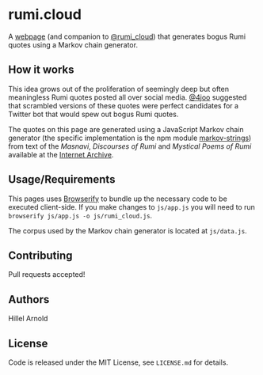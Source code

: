 # rumi.cloud

A [webpage](https://rumi.cloud) (and companion to [@rumi_cloud](https://twitter.com/rumi_cloud)) that generates bogus Rumi quotes using a Markov chain generator.

## How it works

This idea grows out of the proliferation of seemingly deep but often meaningless Rumi quotes posted all over social media. [@4joo](https://twitter.com/4joo) suggested that scrambled versions of these quotes were perfect candidates for a Twitter bot that would spew out bogus Rumi quotes.

The quotes on this page are generated using a JavaScript Markov chain generator (the specific implementation is the npm module [markov-strings]()) from text of the *Masnavi*, *Discourses of Rumi* and *Mystical Poems of Rumi* available at the [Internet Archive](https://archive.org).

## Usage/Requirements

This pages uses [Browserify]() to bundle up the necessary code to be executed client-side. If you make changes to `js/app.js` you will need to run `browserify js/app.js -o js/rumi_cloud.js`.

The corpus used by the Markov chain generator is located at `js/data.js`.

## Contributing

Pull requests accepted!

## Authors

Hillel Arnold

## License

Code is released under the MIT License, see `LICENSE.md` for details.
